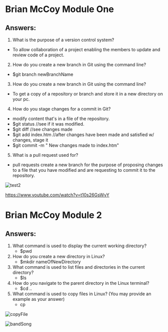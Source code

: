 # Brian McCoy Module One

## Answers:
1. What is the purpose of a version control system?
  - To allow collaboration of a project enabling the members to update and review code of a project.
2. How do you create a new branch in Git using the command line?
  - $git branch newBranchName
3. How do you create a new branch in Git using the command line?
  - To get a copy of a repository or branch and store it in a new directory on your pc.
4. How do you stage changes for a commit in Git?
  - modify content that's in a file of the repository.
  - $git status    //see if it was modified.
  - $git diff      //see changes made
  - $git add index.htm    //after changes have been made and satisfied w/ changes, stage it
  - $git commit -m "<Brian McCoy> New changes made to index.htm"
5. What is a pull request used for?
  - pull requests create a new branch for the purpose of proposing changes to a file that you have modified and are requesting to commit it to the repository.

![test2](https://github.com/g1sp4rky/BrianMcCoy_Training_Modules/assets/122124088/91d2cadd-d074-435e-8c4d-1377cd2f03d0)

https://www.youtube.com/watch?v=t10s26GsWvY




# Brian McCoy Module 2

## Answers:
1. What command is used to display the current working directory?
   - $pwd
2. How do you create a new directory in Linux?
   - $mkdir nameOfNewDirectory
3. What command is used to list files and directories in the current directory?
   - $ls
4. How do you navigate to the parent directory in the Linux terminal?
   - $cd ..
5. What command is used to copy files in Linux? (You may provide an example as your answer)
   - cp
  
![copyFile](https://github.com/g1sp4rky/BrianMcCoy_Training_Modules/assets/122124088/fe3ed368-efb5-47c9-a90a-e47a7701f68d)


![bandSong](https://github.com/g1sp4rky/BrianMcCoy_Training_Modules/assets/122124088/f8505734-f29a-4310-b214-546d65421673)


